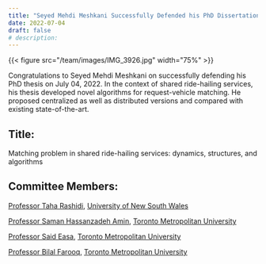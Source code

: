 ```yaml
---
title: "Seyed Mehdi Meshkani Successfully Defended his PhD Dissertation"
date: 2022-07-04
draft: false
# description:
---
```

{{< figure src="/team/images/IMG_3926.jpg" width="75%" >}}


<!--more-->

Congratulations to Seyed Mehdi Meshkani on successfully defending his PhD thesis on July 04, 2022. In the context of shared ride-hailing services, his thesis developed novel algorithms for request-vehicle matching. He proposed centralized as well as distributed versions and compared with existing state-of-the-art. 


## Title: 

Matching problem in shared ride-hailing services: dynamics, structures, and algorithms

## Committee Members:
  [Professor Taha Rashidi](https://www.unsw.edu.au/staff/taha-hossein-rashidi), [University of New South Wales](https://www.unsw.edu.au)
  
  [Professor Saman Hassanzadeh Amin](https://www.torontomu.ca/mechanical-industrial/people/faculty/saman-hassanzadeh-amin/), [Toronto Metropolitan University](https://www.torontomu.ca/)
    
  [Professor Said Easa](https://www.torontomu.ca/civil/people/faculty/said-easa/), [Toronto Metropolitan University](https://www.torontomu.ca/)
    
  [Professor Bilal Farooq](https://www.torontomu.ca/civil/people/faculty/bilal-farooq/), [Toronto Metropolitan University](https://www.torontomu.ca/)
